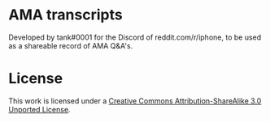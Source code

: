 # AMA transcripts

Developed by tank#0001 for the Discord of reddit.com/r/iphone, to be used as a shareable record of AMA Q&A's.


# License

This work is licensed under a [Creative Commons Attribution-ShareAlike 3.0 Unported License](http://creativecommons.org/licenses/by-sa/3.0/).



